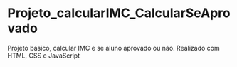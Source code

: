 # Projeto_calcularIMC_CalcularSeAprovado
Projeto básico, calcular IMC e se aluno aprovado ou não. Realizado com HTML, CSS e JavaScript
